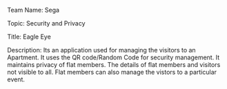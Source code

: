 Team Name: Sega

Topic: Security and Privacy

Title: Eagle Eye

Description: 
 Its an application used for managing the visitors to an Apartment. It uses the QR code/Random Code for security management. It maintains privacy of flat members. The details of flat members and visitors not visible to all. Flat members can also manage the vistors to a particular event.
 
